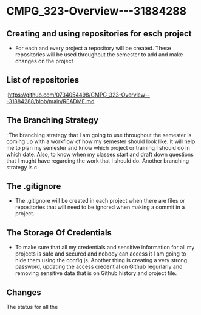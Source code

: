 # CMPG_323-Overview---31884288

## Creating and using repositories for esch project
- For each and every project a repository will be created. These repositories will be used throughout the semester to add and make changes on the project

## List of repositories
:https://github.com/0734054498/CMPG_323-Overview---31884288/blob/main/README.md

## The Branching Strategy
-The branching strategy that I am going to use throughout the semester is coming up with a workflow of how my semester should look like. It will help me to plan my semester and know which project or training I should do in which date. Also, to know when my classes start and draft down questions that I mught have regarding the work that I should do. Another branching strategy is c

## The .gitignore
- The .gitignore will be created in each project when there are files or repositories that will need to be ignored when making a commit in a project.

## The Storage Of Credentials
- To make sure that all my credentials and sensitive information for all my projects is safe and secured and nobody can access it I am going to hide them using the config.js. Another thing is creating a very strong password, updating the access credential on Github regurlarly and removing sensitive data that is on Github history and project file.

## Changes
The status for all the 
